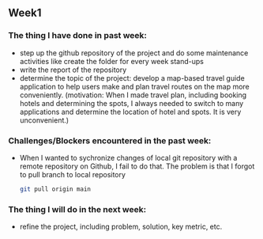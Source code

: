 ## Week1

### The thing I have done in past week:

- step up the github repository of the project and do some maintenance activities like create the folder for every week stand-ups
- write the report of the repository
- determine the topic of the project: develop a map-based travel guide application to help users make and plan travel routes on the map more conveniently. (motivation: When I made travel plan, including booking hotels and determining the spots, I always needed to switch to many applications and determine the location of hotel and spots. It is very unconvenient.)



### Challenges/Blockers encountered in the past week:

- When I wanted to sychronize changes of local git repository with a remote repository on Github, I fail to do that. The problem is that I forgot to pull branch to local repository 

  ```bash
  git pull origin main
  ```

  

### The thing I will do in the next week:

- refine the project, including problem, solution, key metric, etc.